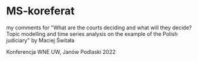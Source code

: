 # MS-koreferat

my comments for "What are the courts deciding and what will they decide? Topic modelling and time series analysis on the example of the Polish judiciary" by Maciej Świtała 

Konferencja WNE UW, Janów Podlaski 2022